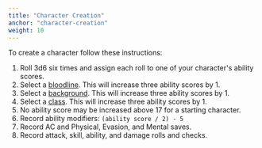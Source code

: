 ```yaml
---
title: "Character Creation"
anchor: "character-creation"
weight: 10
---
```


To create a character follow these instructions:

1. Roll 3d6 six times and assign each roll to one of your character's ability scores.
2. Select a [bloodline](#bloodlines). This will increase three ability scores by 1.
3. Select a [background](#backgrounds). This will increase three ability scores by 1.
4. Select a [class](#classes). This will increase three ability scores by 1.
5. No ability score may be increased above 17 for a starting character.
6. Record ability modifiers: `(ability score / 2) - 5`
7. Record AC and Physical, Evasion, and Mental saves.
8. Record attack, skill, ability, and damage rolls and checks.

